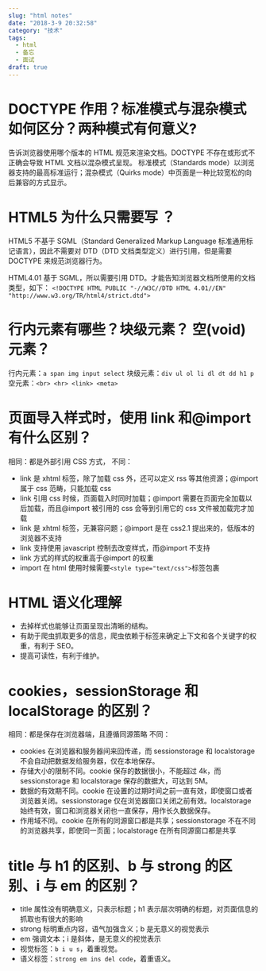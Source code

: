 ```yaml
---
slug: "html notes"
date: "2018-3-9 20:32:58"
category: "技术"
tags:
  - html
  - 备忘
  - 面试
draft: true
---
```


# DOCTYPE 作用？标准模式与混杂模式如何区分？两种模式有何意义?

告诉浏览器使用哪个版本的 HTML 规范来渲染文档。DOCTYPE 不存在或形式不正确会导致 HTML 文档以混杂模式呈现。
标准模式（Standards mode）以浏览器支持的最高标准运行；混杂模式（Quirks mode）中页面是一种比较宽松的向后兼容的方式显示。

# HTML5 为什么只需要写 <!DOCTYPE HTML>？

HTML5 不基于 SGML（Standard Generalized Markup Language 标准通用标记语言），因此不需要对 DTD（DTD 文档类型定义）进行引用，但是需要 DOCTYPE 来规范浏览器行为。

HTML4.01 基于 SGML，所以需要引用 DTD。才能告知浏览器文档所使用的文档类型，如下：
`<!DOCTYPE HTML PUBLIC "-//W3C//DTD HTML 4.01//EN" "http://www.w3.org/TR/html4/strict.dtd">`

# 行内元素有哪些？块级元素？ 空(void)元素？

行内元素：`a span img input select`
块级元素：`div ul ol li dl dt dd h1 p`
空元素：`<br> <hr> <link> <meta>`

# 页面导入样式时，使用 link 和@import 有什么区别？

相同：都是外部引用 CSS 方式，
不同：

- link 是 xhtml 标签，除了加载 css 外，还可以定义 rss 等其他资源；@import 属于 css 范畴，只能加载 css
- link 引用 css 时候，页面载入时同时加载；@import 需要在页面完全加载以后加载，而且@import 被引用的 css 会等到引用它的 css 文件被加载完才加载
- link 是 xhtml 标签，无兼容问题；@import 是在 css2.1 提出来的，低版本的浏览器不支持
- link 支持使用 javascript 控制去改变样式，而@import 不支持
- link 方式的样式的权重高于@import 的权重
- import 在 html 使用时候需要`<style type="text/css">`标签包裹

# HTML 语义化理解

- 去掉样式也能够让页面呈现出清晰的结构。
- 有助于爬虫抓取更多的信息，爬虫依赖于标签来确定上下文和各个关键字的权重，有利于 SEO。
- 提高可读性，有利于维护。

# cookies，sessionStorage 和 localStorage 的区别？

相同：都是保存在浏览器端，且遵循同源策略
不同：

- cookies 在浏览器和服务器间来回传递，而 sessionstorage 和 localstorage 不会自动把数据发给服务器，仅在本地保存。
- 存储大小的限制不同。cookie 保存的数据很小，不能超过 4k，而 sessionstorage 和 localstorage 保存的数据大，可达到 5M。
- 数据的有效期不同。cookie 在设置的过期时间之前一直有效，即使窗口或者浏览器关闭。sessionstorage 仅在浏览器窗口关闭之前有效。localstorage 始终有效，窗口和浏览器关闭也一直保存，用作长久数据保存。
- 作用域不同。cookie 在所有的同源窗口都是共享；sessionstorage 不在不同的浏览器共享，即使同一页面；localstorage 在所有同源窗口都是共享

# title 与 h1 的区别、b 与 strong 的区别、i 与 em 的区别？

- title 属性没有明确意义，只表示标题；h1 表示层次明确的标题，对页面信息的抓取也有很大的影响
- strong 标明重点内容，语气加强含义；b 是无意义的视觉表示
- em 强调文本；i 是斜体，是无意义的视觉表示
- 视觉标签：`b i u s`，着重视觉。
- 语义标签：`strong em ins del code`，着重语义。
